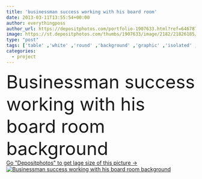 ```yaml
---
title: 'businessman success working with his board room'
date: 2013-03-11T13:55:54+00:00
author: everythingposs
author_url: https://depositphotos.com/portfolio-1907633.html?ref=64678756
image: https://st.depositphotos.com/thumbs/1907633/image/2182/21826185/api_thumb_450.jpg?forcejpeg=true
type: "post"
tags: ['table' ,'white' ,'round' ,'background' ,'graphic' ,'isolated' ,'business' ,'interest' ,'human' ,'sitting' ,'people' ,'success' ,'board' ,'3d' ,'Men' ,'office' ,'suit' ,'fingers' ,'working' ,'talking' ,'manager' ,'with' ,'occupation' ,'professional' ,'work' ,'businessman' ,'room' ,'Presentation' ,'project' ,'discussion' ,'problem' ,'rounded' ,'thinking' ,'plan' ,'team' ,'worker' ,'leadership' ,'teamwork' ,'organization' ,'graph' ,'meeting' ,'staff' ,'armchair' ,'administrative' ,'community' ,'partnership' ,'Director' ,'slump' ,'boss' ,'ladies' ]
categories: 
  - project
---
```

<div aling="center">
            <font size="60"> Businessman success working with his board room background</font>   
</div>
<div>
    <a href='https://depositphotos.com/21826185/stock-photo-businessman-success-working-with-his.html?ref=64678756' target=_blank > Go "Depositphotos" to get lage size of this picture ->
        <img href='https://depositphotos.com/21826185/stock-photo-businessman-success-working-with-his.html?ref=64678756' src='https://st.depositphotos.com/1907633/2182/i/950/depositphotos_21826185-stock-photo-businessman-success-working-with-his.jpg?forcejpeg=true' alt='Businessman success working with his board room background' >
    </a>
</div>
